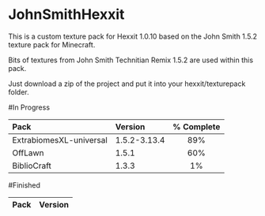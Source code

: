 JohnSmithHexxit
===============
This is a custom texture pack for Hexxit 1.0.10 based on the John Smith 1.5.2 texture pack for Minecraft.

Bits of textures from John Smith Technitian Remix 1.5.2 are used within this pack.

Just download a zip of the project and put it into your hexxit/texturepack folder.


#In Progress

| Pack  | Version  | % Complete |
| :------------ |:---------------|:-----:|
| ExtrabiomesXL-universal   | 1.5.2-3.13.4 | 89% |
| OffLawn                   | 1.5.1        | 60% |
| BiblioCraft               | 1.3.3        |  1% |

#Finished

| Pack  | Version  |
| :------------ |:---------------|
